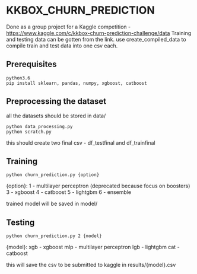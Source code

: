 # KKBOX_CHURN_PREDICTION

Done as a group project for a Kaggle competition - https://www.kaggle.com/c/kkbox-churn-prediction-challenge/data
Training and testing data can be gotten from the link. use create_compiled_data to compile train and test data into one csv each.

## Prerequisites

```
python3.6
pip install sklearn, pandas, numpy, xgboost, catboost

```

## Preprocessing the dataset

all the datasets should be stored in data/
```
python data_processing.py
python scratch.py
```

this should create two final csv - df_testfinal and df_trainfinal

## Training

```
python churn_prediction.py {option}
```

{option}:
1 - multilayer perceptron (deprecated because focus on boosters)
3 - xgboost
4 - catboost
5 - lightgbm
6 - ensemble

trained model will be saved in model/

## Testing

```
python churn_prediction.py 2 {model}
```
{model}:
xgb - xgboost
mlp - multilayer perceptron
lgb - lightgbm
cat - catboost

this will save the csv to be submitted to kaggle in results/{model}.csv

 